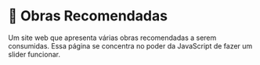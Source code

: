 # 🌸 Obras Recomendadas

Um site web que apresenta várias obras recomendadas a serem consumidas. Essa página se concentra no poder da JavaScript de fazer um slider funcionar.
